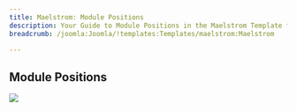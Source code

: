 ```yaml
---
title: Maelstrom: Module Positions
description: Your Guide to Module Positions in the Maelstrom Template for Joomla
breadcrumb: /joomla:Joomla/!templates:Templates/maelstrom:Maelstrom

---
```


Module Positions
-----

![][positions]

[positions]: assets/positions.jpg